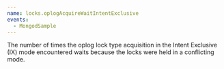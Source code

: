 ```yaml
---
name: locks.oplogAcquireWaitIntentExclusive
events:
  - MongodSample
---
```


The number of times the oplog lock type acquisition in the Intent Exclusive (IX) mode encountered waits because the locks were held in a conflicting mode.